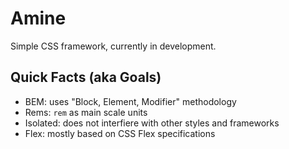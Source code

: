 # Amine

Simple CSS framework, currently in development.

## Quick Facts (aka Goals)

  - BEM: uses "Block, Element, Modifier" methodology
  - Rems: `rem` as main scale units
  - Isolated: does not interfiere with other styles and frameworks
  - Flex: mostly based on CSS Flex specifications
